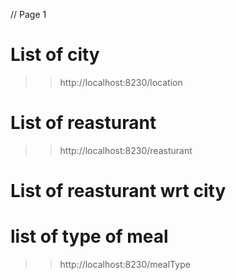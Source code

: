 // Page 1
# List of city
>>http://localhost:8230/location

# List of reasturant
>>http://localhost:8230/reasturant

# List of reasturant wrt city


# list of type of meal
>> http://localhost:8230/mealType
